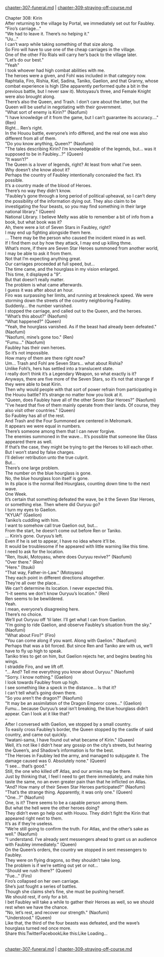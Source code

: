 [chapter-307-funeral.md](./chapter-307-funeral.md) | [chapter-309-straying-off-course.md](./chapter-309-straying-off-course.md) <br/>
<br/>
Chapter 308: Kirin<br/>
After returning to the village by Portal, we immediately set out for Faubley.<br/>
"Firo’s carriage…"<br/>
"We had to leave it. There’s no helping it."<br/>
"Uu…"<br/>
I can’t warp while taking something of that size along.<br/>
So Firo will have to use one of the cheap carriages in the village.<br/>
One of the other Filo Rials will carry her’s back to the village later.<br/>
"Let’s do our best."<br/>
"Yeah"<br/>
I took whoever had high combat abilities with me.<br/>
The heroes were a given, and Fohl was included in that category now.<br/>
Raphtalia, Firo, Rishia, Kiel, Sadina, Taniko, Gaelion, and that Granny, whose combat experience is high (She apparently performed quite a bit in the previous battle, but I never saw it). Motoyasu’s three, and Female Knight were also brought along.<br/>
There’s also the Queen, and Trash. I don’t care about the latter, but the Queen will be useful in negotiating with their government.<br/>
"What sort of enemy is Kirin?" (Naofumi)<br/>
"I have knowledge of it from the game, but I can’t guarantee its accuracy…." (Ren)<br/>
Right… Ren’s right.<br/>
In the Houou battle, everyone’s info differed, and the real one was also different from all of them.<br/>
"Do you know anything, Queen?" (Naofumi)<br/>
"The tales describing Kirin? I’m knowledgeable of the legends, but… was it supposed to be in Faubley…?" (Queen)<br/>
"It wasn’t?"<br/>
The Queen is a lover of legends, right? At least from what I’ve seen.<br/>
Why doesn’t she know about it?<br/>
Perhaps the country of Faubley intentionally concealed the fact. It’s possible.<br/>
It’s a country made of the blood of Heroes.<br/>
There’s no way they didn’t know.<br/>
"Faubley’s gone through a long period of political upheaval, so I can’t deny the possibility of the information dying out. They also claim to be investigating the four beasts, so you may find something in their large national library." (Queen)<br/>
National Library. I believe Melty was able to remember a bit of info from a book, but what book was it?<br/>
Ah, there were a lot of Seven Stars in Faubley, right?<br/>
I may end up fighting alongside them here.<br/>
… There may be the person who caused the incident mixed in as well.<br/>
If I find them out by how they attack, I may end up killing thme.<br/>
What’s more, if there are Seven Star Heroes summoned from another world, I may be able to ask it from them.<br/>
Not that I’m expecting anything great.<br/>
Our carriages proceeded at full speed, but…<br/>
The time came, and the hourglass in my vision enlarged.<br/>
This time, it displayed a "9".<br/>
But that doesn’t really matter.<br/>
The problem is what came afterwards.<br/>
I guess it was after about an hour.<br/>
Firo was surpassing her limits, and running at breakneck speed. We were storming down the streets of the country neighboring Faubley.<br/>
Suddenly… the number vanished.<br/>
I stopped the carriage, and called out to the Queen, and the heroes.<br/>
"What’s this about?" (Naofumi)<br/>
"What happened?" (Queen)<br/>
"Yeah, the hourglass vanished. As if the beast had already been defeated." (Naofumi)<br/>
"Naofumi, mine’s gone too." (Ren)<br/>
"Fumu…" (Naofumi)<br/>
Faubley has their own heroes.<br/>
So it’s not impossible.<br/>
How many of them are there right now?<br/>
Um… Trash and Fohl are Seven Stars… what about Rishia?<br/>
Unlike Fohl’s, hers has settled into a translucent state.<br/>
I really don’t think it’s a Legendary Weapon, so what exactly is it?<br/>
Anyways, there are five more of the Seven Stars, so it’s not that strange if they were able to beat Kirin.<br/>
Then why would people with that sort of power refrain from participating in the Houou battle? It’s strange no matter how you look at it.<br/>
"Queen, does Faubley have all of the other Seven Star Heroes?" (Naofumi)<br/>
"I’ve heard that five of them mainly operate from their lands. Of course, they also visit other countries." (Queen)<br/>
So Faubley has all of the rest.<br/>
And Trash and the Four Summoned are centered in Melromark.<br/>
It appears we were equal in numbers.<br/>
There’s someone among them that I can never forgive.<br/>
The enemies summoned in the wave… It’s possible that someone like Glass appeared there as well.<br/>
If that’s the case, they might be trying to get the Heroes to kill each other.<br/>
But I won’t stand by false charges.<br/>
I’ll deliver retribution unto the true culprit.<br/>
But…<br/>
There’s one large problem.<br/>
The number on the blue hourglass is gone.<br/>
No, the blue hourglass Icon itself is gone.<br/>
In its place is the normal Red Hourglass, counting down time to the next wave.<br/>
One Week.<br/>
It’s certain that something defeated the wave, be it the Seven Star Heroes, or something else. Then where did Ouryuu go?<br/>
I turn my eyes to Gaelion.<br/>
"KYUA!" (Gaelion)<br/>
Taniko’s cuddling with him.<br/>
I want to somehow call true Gaelion out, but…<br/>
From the start, he doesn’t come out before Ren or Taniko.<br/>
… Kirin’s gone. Ouryuu’s left.<br/>
Even if he is set to appear, I have no idea where it’ll be.<br/>
It would be troublesome if he appeared with little warning like this time.<br/>
I need to ask for the location.<br/>
"Ren, Itsuki, Motoyasu, where does Ouryuu revive?" (Naofumi)<br/>
"Over there." (Ren)<br/>
"Here." (Itsuki)<br/>
"That way, Father-in-Law." (Motoyasu)<br/>
They each point in different directions altogether.<br/>
They’re all over the place…<br/>
We can’t determine its location. I never expected this.<br/>
"I-it seems we don’t know Ouryuu’s location." (Ren)<br/>
Ren seems to be bewildered.<br/>
Yeah.<br/>
I mean, everyone’s disagreeing here.<br/>
There’s no choice.<br/>
We’ll put Ouryuu off ‘til later. I’ll get what I can from Gaelion.<br/>
"I’m going to ride Gaelion, and observe Faubley’s situation from the sky." (Naofumi)<br/>
"What about Firo?" (Firo)<br/>
"You can come along if you want. Along with Gaelion." (Naofumi)<br/>
Perhaps that was a bit forced. But since Ren and Taniko are with us, we’ll have to fly up high to speak.<br/>
Taniko tries to get on him, but Gaelion rejects her, and begins beating his wings.<br/>
I straddle Firo, and we lift off.<br/>
"… And? Tell me everything you know about Ouryuu." (Naofumi)<br/>
"Sorry. I know nothing." (Gaelion)<br/>
I look towards Faubley from up high.<br/>
I see something like a speck in the distance… Is that it?<br/>
I can’t tell what’s going down there.<br/>
"So you aren’t the dragon?" (Naofumi)<br/>
"It may be an assimilation of the Dragon Emperor cores…" (Gaelion)<br/>
Fumu… because Ouryuu’s seal isn’t breaking, the blue hourglass didn’t appear. Can I look at it like that?<br/>
–<br/>
After I conversed with Gaelion, we stopped by a small country.<br/>
To easily cross Faubley’s border, the Queen stopped by the castle of said country, and came out quickly.<br/>
"Iwatani-sama, I have found out what became of Kirin." (Queen)<br/>
Well, it’s not like I didn’t hear any gossip on the city’s streets, but hearing the Queen’s, and Shadow’s information is for the best.<br/>
"The Heroes in Faubley led the army, and managed to subjugate it. The damage caused was 0. Absolutely none." (Queen)<br/>
"I see… that’s good."<br/>
Still, the one who killed off Atlas, and our armies may be there.<br/>
Just by thinking that, I feel I need to get there immediately, and make him taste the same, no an even greater pain than that he inflicted on Atlas.<br/>
"And? How many of their Seven Star Heroes participated?" (Naofumi)<br/>
"That’s the strange thing. Apparently, it was only one." (Queen)<br/>
"One…?" (Naofumi)<br/>
One, is it? There seems to be a capable person among them.<br/>
But what the hell were the other heroes doing?<br/>
They didn’t even go help out with Houou. They didn’t fight the Kirin that appeared right next to them.<br/>
It’s as if they’re useless.<br/>
"We’re still going to confirm the truth. For Atlas, and the other’s sake as well." (Naofumi)<br/>
"I understand. I’ve already sent messengers ahead to grant us an audience with Faubley immediately." (Queen)<br/>
On the Queen’s orders, the country we stopped in sent messengers to Faubley.<br/>
They were on flying dragons, so they shouldn’t take long.<br/>
The problem is if we’re setting out yet or not…<br/>
"Should we rush there?" (Queen)<br/>
"Fue…" (Firo)<br/>
Firo’s collapsed on her own carriage.<br/>
She’s just fought a series of battles.<br/>
Though she claims she’s fine, she must be pushing herself.<br/>
We should rest, if only for a bit.<br/>
I bet Faubley will take a while to gather their Heroes as well, so we should rest when we have the chance.<br/>
"No, let’s rest, and recover our strength." (Naofumi)<br/>
"Understood." (Queen)<br/>
Like that, the third of the four beasts was defeated, and the wave’s hourglass turned red once more.<br/>
Share this:TwitterFacebookLike this:Like Loading... <br/>
<br/>
<br/>
[chapter-307-funeral.md](./chapter-307-funeral.md) | [chapter-309-straying-off-course.md](./chapter-309-straying-off-course.md) <br/>

